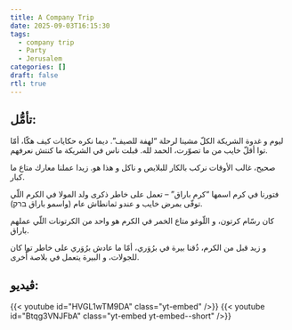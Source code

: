 ```yaml
---
title: A Company Trip
date: 2025-09-03T16:15:30
tags:
  - company trip
  - Party 
  - Jerusalem 
categories: []
draft: false
rtl: true
---
```


## تأمُّل:
ليوم و غدوة الشريكة الكلّ مشينا لرحلة “لهفة للصيف”. ديما نكره حكايات كيف هكّا، أمّا توا أقلّ خايب من ما تصوّرت، الحمد لله. قبلت ناس في الشريكة ما كنتش نعرفهم.

صحيح، غالب الأوقات نركب بالكار للبلايص و ناكل و هذا هو. زيدا عملنا معارك متاع ما كبار.

فتورنا في كرم اسمها “كرم باراق” – تعمل على خاطر ذكرى ولد المولا في الكرم اللّي توفّى بمرض خايب و عندو ثمانطاش عام (واسمو باراق ברק).

كان رسّام كرتون، و اللّوغو متاع الخمر في الكرم هو واحد من الكرتونات اللّي عملهم باراق.

و زيد قبل من الكرم، ذُقنا بيرة في برُوَري، أمّا ما عادش برُوَري على خاطر توا كان للجولات، و البيرة يتعمل في بلاصة أُخرى. 

## ڤيديو:

{{< youtube id="HVGL1wTM9DA" class="yt-embed" />}}
{{< youtube id="Btqg3VNJFbA" class="yt-embed yt-embed--short" />}}